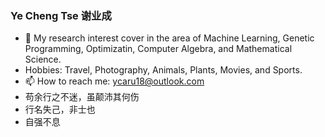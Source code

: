### Ye Cheng Tse 谢业成

- 🔭 My research interest cover in the area of Machine Learning, Genetic Programming, Optimizatin, Computer Algebra, and Mathematical Science.
- Hobbies: Travel, Photography, Animals, Plants, Movies, and Sports.
- 📫 How to reach me: ycaru18@outlook.com
- 苟余行之不迷，虽颠沛其何伤
- 行名失己，非士也
- 自强不息
  

